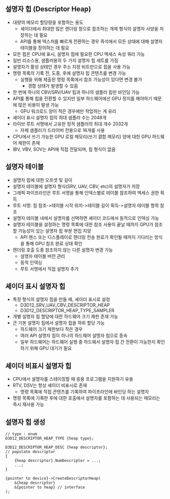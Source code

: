 ## 설명자 힙 (Descriptor Heap)
- 대량의 메모리 할당량을 포함하는 용도
  - 셰이더에서 최대한 많은 렌더링 창으로 참조하는 개체 형식의 설명자 사양을 저장하는 데 필요 
  - API를 통해 텍스처를 빠르게 전환하는 경우 즉석에서 모든 상태에 대해 설명자 테이블을 정의하는 데 필요
- 모든 힙은 CPU에 표시, 설명자 힙에 필요한 CPU 엑세스 속성 쿼리 가능
- 일반 리소스용, 샘플러용의 두 가지 설명자 힙 세트를 가짐
- 설명자가 활성 상태인 경우 주소 지정 비트만으로 힙을 사용 가능
- 명령 목록의 기록 전, 도중, 후에 설명자 힙 콘텐츠를 변경 가능
  - 실행을 위해 제출된 명령 목록에서 참조 가능성이 있다면 변경 불가
    - 경합 상태가 발생할 수 있음
- 한 번에 하나의 CBV/SRV/UAV 힙과 하나의 샘플러 힙만 바인딩 가능
- API를 통해 힙을 전환할 수 있지만 일부 하드웨어에선 GPU 정지를 해야하기 때문에 많은 비용이 발생 가능
  - GPU 워크로드 양이 적은 경우에만 작업하는 게 유리
- 셰이더 표시 설명자 힙의 최대 샘플러 수는 2048개
- 라이브 루트 서명에서 고유한 정적 샘플러의 최대 개수 2032개
  - 자체 샘플러가 드라이버 전용으로 16개를 사용
- CPU에서 쓰기 가능한 GPU 로컬 메모리(쓰기 결합 메모리) 양에 대한 GPU 하드웨어 제한이 존재
- IBV, VBV, SOV는 API에 직접 전달되며, 힙 형식이 없음

## 설명자 테이블
- 설명자 힙에 대한 오프셋 및 길이
- 설명자 테이블에 설명자 형식(SRV, UAV, CBV, etc)의 설명자가 저장
- 그래픽 파이프라인은 루트 서명을 통해 인덱스별로 테이블 참조하여 엑세스 권한 획득
- 루트 서명: 힙 참조->테이블 시작 위치->테이블 길이 획득->설명자 테이블 항목 참조
- 설명자 테이블 내에서 설명자를 선택하면 셰이더 코드에서 동적으로 인덱싱 가능
- 설명자 테이블을 설정하는 명령 목록에 대한 참조 사용이 끝날 때까지 GPU가 참조할 가능성이 있는 설명자 힙 부분 편집 지양
  - API 펜스 또는 디스플레이로 렌더링 전송 완료가 확인될 때까지 기다리는 방식을 통해 GPU 참조 완료 상태 확인
- 렌더링 호출 도중 참조하지 않는 다른 설명자 변경 가능
    - 설명자 테이블 버전 관리
    - 동적 인덱싱
    - 루트 서명에서 직접 설명자 추가

## 셰이더 표시 설명자 힙
- 특정 형식의 설명자 힙을 만들 때, 셰이더 표시로 설정
    - D3D12_SRV_UAV_CBV_DESCRIPTOR_HEAP
    - D3D12_DESCRIPTOR_HEAP_TYPE_SAMPLER
- 개별 설명자 힙 할당에 대한 하드웨어 크기 제한 존재 가능
- 큰 기본 설명자 힙에서 설명자 힙을 하위 할당 가능
  - 하드웨어 크기 제한보다 작은 경우 
  - 여러 API 설명자 힙이 하나의 하드웨어 설명자 힙으로 종속
  - 일부 하드웨어는 하드웨어 실행 중 하드웨서 설명자 힙 간 전환이 가능한지 확인하기 위해 GPU 대기가 필요

## 셰이더 비표시 설명자 힙
- CPU에서 설명자를 스테이징할 때 응용 프로그램을 지원하기 유용
- RTV, DSV는 항상 셰이더 비표시로 존재
  - 명령 목록에 직접 콘텐츠를 기록하여 파이프라인에 바인딩 하는 설명자
- 명령 목록에 기록한 후에 대한 호출에서 설명자를 포함하는 데 사용되는 메모리는 즉시 재사용 가능

## 설명자 힙 생성
```
// type : enum
D3D12_DESCRIPTOR_HEAP_TYPE {heap type};

D3D12_DESCRIPTOR_HEAP_DESC {heap descriptor};
// populate descriptor 
{
    {heap descriptor}.NumDescriptor = ...;
    ...;
}

{pointer to device}->CreateDescriptorHeap(
    &{heap descriptor}
    &{pointer to heap} // interface
);
```
